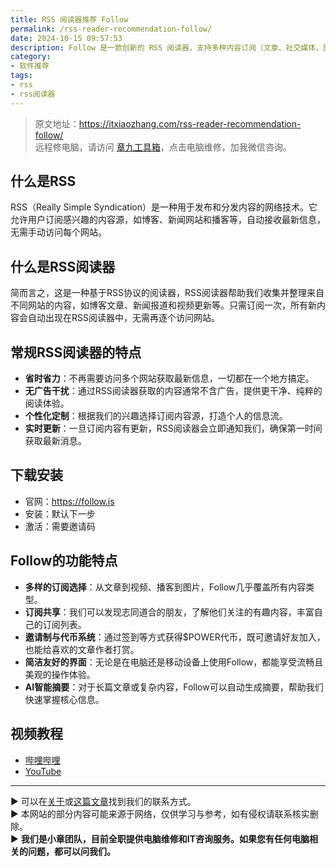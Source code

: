 ```yaml
---
title: RSS 阅读器推荐 Follow  
permalink: /rss-reader-recommendation-follow/  
date: 2024-10-15 09:57:53  
description: Follow 是一款创新的 RSS 阅读器，支持多种内容订阅（文章、社交媒体、图片、视频和音频），并通过邀请制和代币系统促进社区互动等特点。  
category:  
- 软件推荐  
tags:  
- rss  
- rss阅读器
---
```



> 原文地址：<https://itxiaozhang.com/rss-reader-recommendation-follow/>  
> 远程修电脑，请访问 [章九工具箱](https://zhang9.com/)，点击电脑维修，加我微信咨询。 

## 什么是RSS

RSS（Really Simple Syndication）是一种用于发布和分发内容的网络技术。它允许用户订阅感兴趣的内容源，如博客、新闻网站和播客等，自动接收最新信息，无需手动访问每个网站。

## 什么是RSS阅读器

简而言之，这是一种基于RSS协议的阅读器，RSS阅读器帮助我们收集并整理来自不同网站的内容，如博客文章、新闻报道和视频更新等。只需订阅一次，所有新内容会自动出现在RSS阅读器中，无需再逐个访问网站。

## 常规RSS阅读器的特点

- **省时省力**：不再需要访问多个网站获取最新信息，一切都在一个地方搞定。
- **无广告干扰**：通过RSS阅读器获取的内容通常不含广告，提供更干净、纯粹的阅读体验。
- **个性化定制**：根据我们的兴趣选择订阅内容源，打造个人的信息流。
- **实时更新**：一旦订阅内容有更新，RSS阅读器会立即通知我们，确保第一时间获取最新消息。

## 下载安装

- 官网：<https://follow.is>
- 安装：默认下一步
- 激活：需要邀请码

## Follow的功能特点

- **多样的订阅选择**：从文章到视频、播客到图片，Follow几乎覆盖所有内容类型。
- **订阅共享**：我们可以发现志同道合的朋友，了解他们关注的有趣内容，丰富自己的订阅列表。
- **邀请制与代币系统**：通过签到等方式获得$POWER代币，既可邀请好友加入，也能给喜欢的文章作者打赏。
- **简洁友好的界面**：无论是在电脑还是移动设备上使用Follow，都能享受流畅且美观的操作体验。
- **AI智能摘要**：对于长篇文章或复杂内容，Follow可以自动生成摘要，帮助我们快速掌握核心信息。

## 视频教程

- [哔哩哔哩](https://www.bilibili.com/video/BV1Tk2RYdEJy)  
- [YouTube](https://youtu.be/ZqyIDEcUcDI?si=MtXG3us84f5a4bU5)  

---

▶ 可以在[关于](https://itxiaozhang.com/about/)或[这篇文章](https://itxiaozhang.com/about-computer-repair-services-with-me/)找到我们的联系方式。  
▶ 本网站的部分内容可能来源于网络，仅供学习与参考，如有侵权请联系核实删除。  
▶ **我们是小章团队，目前全职提供电脑维修和IT咨询服务。如果您有任何电脑相关的问题，都可以问我们。**
